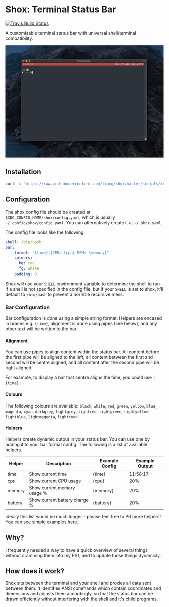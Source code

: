 # Shox: Terminal Status Bar

[![Travis Build Status](https://travis-ci.org/liamg/shox.svg?branch=master)](https://travis-ci.org/liamg/shox)

A customisable terminal status bar with universal shell/terminal compatibility.  

![](./screenshot.png)

## Installation

```bash
curl -s "https://raw.githubusercontent.com/liamg/shox/master/scripts/install.sh" | bash
```

## Configuration

The shox config file should be created at `$XDG_CONFIG_HOME/shox/config.yaml`, which is usually `~/.config/shox/config.yaml`. You can alternatively create it at `~/.shox.yaml`

The config file looks like the following:

```yaml
shell: /bin/bash
bar:
    format: "{time}||CPU: {cpu} MEM: {memory}"
    colours: 
      bg: red
      fg: white
    padding: 0
```

Shox will use your `SHELL` environment variable to determine the shell to run if a shell is not specified in the config file, but if your `SHELL` is set to shox, it'll default to `/bin/bash` to prevent a horrible recursive mess.

### Bar Configuration

Bar configuration is done using a simple string format. Helpers are encased in braces e.g. `{time}`, alignment is done using pipes (see below), and any other text will be written to the bar.

#### Alignment

You can use pipes to align content within the status bar. All content before the first pipe will be aligned to the left, all content between the first and second will be centre aligned, and all content after the second pipe will be right aligned.

For example, to display a bar that centre aligns the time, you could use `|{time}|` 

#### Colours

The following colours are available: `black`, `white`, `red`, `green`, `yellow`, `blue`, `magenta`, `cyan`,  `darkgrey`, `lightgrey`, `lightred`, `lightgreen`, `lightyellow`, `lightblue`, `lightmagenta`, `lightcyan`.

#### Helpers

Helpers create dynamic output in your status bar. You can use one by adding it to your bar format config. The following is a list of available helpers.

| Helper  | Description                   | Example Config | Example Output |
|---------|-------------------------------|----------------|----------------|
| time    | Show current time             | {time}         | 11:58:17       |
| cpu     | Show current CPU usage        | {cpu}          | 20%            |
| memory  | Show current memory usage %   | {memory}       | 20%            |
| battery | Show current battery charge % | {battery}      | 20%            |

Ideally this list would be much longer - please feel free to PR more helpers! You can see simple examples [here](https://github.com/liamg/shox/tree/master/pkg/helpers).

## Why?

I frequently needed a way to have a quick overview of several things without cramming them into my PS1, and to update those things dynamicly.

## How does it work?

Shox sits between the terminal and your shell and proxies all data sent between them. It identifies ANSI commands which contain coordinates and dimensions and adjusts them accordingly, so that the status bar can be drawn efficiently without interfering with the shell and it's child programs.
